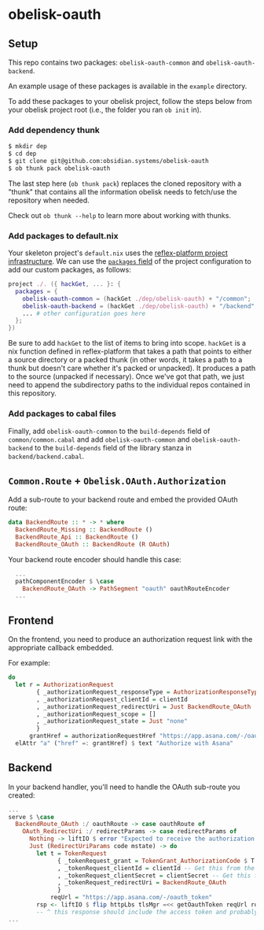 # obelisk-oauth

## Setup

This repo contains two packages: `obelisk-oauth-common` and `obelisk-oauth-backend`.

An example usage of these packages is available in the `example` directory.

To add these packages to your obelisk project, follow the steps below from your obelisk project root (i.e., the folder you ran `ob init` in).

### Add dependency thunk
```bash
$ mkdir dep
$ cd dep
$ git clone git@github.com:obsidian.systems/obelisk-oauth
$ ob thunk pack obelisk-oauth
```

The last step here (`ob thunk pack`) replaces the cloned repository with a "thunk" that contains all the information obelisk needs to fetch/use the repository when needed.

Check out `ob thunk --help` to learn more about working with thunks.

### Add packages to default.nix

Your skeleton project's `default.nix` uses the [reflex-platform project infrastructure](https://github.com/reflex-frp/reflex-platform/blob/develop/project/default.nix). We can use the [`packages` field](https://github.com/reflex-frp/reflex-platform/blob/develop/project/default.nix#L53-L58) of the project configuration to add our custom packages, as follows:

```nix
project ./. ({ hackGet, ... }: {
  packages = {
    obelisk-oauth-common = (hackGet ./dep/obelisk-oauth) + "/common";
    obelisk-oauth-backend = (hackGet ./dep/obelisk-oauth) + "/backend";
    ... # other configuration goes here
  };
})
```

Be sure to add `hackGet` to the list of items to bring into scope. `hackGet` is a nix function defined in reflex-platform that takes a path that points to either a source directory or a packed thunk (in other words, it takes a path to a thunk but doesn't care whether it's packed or unpacked). It produces a path to the source (unpacked if necessary). Once we've got that path, we just need to append the subdirectory paths to the individual repos contained in this repository.

### Add packages to cabal files

Finally, add `obelisk-oauth-common` to the `build-depends` field of `common/common.cabal` and add `obelisk-oauth-common` and `obelisk-oauth-backend` to the `build-depends` field of the library stanza in `backend/backend.cabal`.

## `Common.Route` + `Obelisk.OAuth.Authorization`

Add a sub-route to your backend route and embed the provided OAuth route:

```haskell
data BackendRoute :: * -> * where
  BackendRoute_Missing :: BackendRoute ()
  BackendRoute_Api :: BackendRoute ()
  BackendRoute_OAuth :: BackendRoute (R OAuth)
```

Your backend route encoder should handle this case:
```haskell
  ...
  pathComponentEncoder $ \case
    BackendRoute_OAuth -> PathSegment "oauth" oauthRouteEncoder
  ...
```

## Frontend

On the frontend, you need to produce an authorization request link with the appropriate callback embedded.

For example:

```haskell
do
  let r = AuthorizationRequest
        { _authorizationRequest_responseType = AuthorizationResponseType_Code
        , _authorizationRequest_clientId = clientId
        , _authorizationRequest_redirectUri = Just BackendRoute_OAuth
        , _authorizationRequest_scope = []
        , _authorizationRequest_state = Just "none"
        }
      grantHref = authorizationRequestHref "https://app.asana.com/-/oauth_authorize" route checkedEncoder r
  elAttr "a" ("href" =: grantHref) $ text "Authorize with Asana"
```

## Backend

In your backend handler, you'll need to handle the OAuth sub-route you created:

```haskell
...
serve $ \case
  BackendRoute_OAuth :/ oauthRoute -> case oauthRoute of
    OAuth_RedirectUri :/ redirectParams -> case redirectParams of
      Nothing -> liftIO $ error "Expected to receive the authorization code here"
      Just (RedirectUriParams code mstate) -> do
        let t = TokenRequest
              { _tokenRequest_grant = TokenGrant_AuthorizationCode $ T.encodeUtf8 code
              , _tokenRequest_clientId = clientId -- Get this from the OAuth authorization server
              , _tokenRequest_clientSecret = clientSecret -- Get this from the OAuth authorization server
              , _tokenRequest_redirectUri = BackendRoute_OAuth
              }
            reqUrl = "https://app.asana.com/-/oauth_token"
        rsp <- liftIO $ flip httpLbs tlsMgr =<< getOauthToken reqUrl route checkedEncoder t
        -- ^ this response should include the access token and probably a refresh token
...
```
